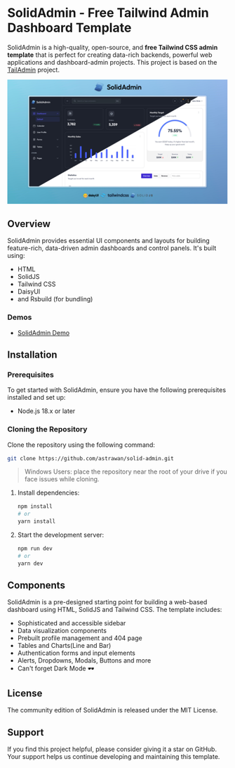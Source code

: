 # SolidAdmin - Free Tailwind Admin Dashboard Template

SolidAdmin is a high-quality, open-source, and **free Tailwind CSS admin template** that is perfect for creating data-rich backends,
powerful web applications and dashboard-admin projects. This project is based on the [TailAdmin](http://tailadmin.com/) project.

![SolidAdmin Dashboard Preview](./banner.png)

## Overview

SolidAdmin provides essential UI components and layouts for building feature-rich, data-driven admin dashboards and control panels. It's built using:

- HTML
- SolidJS
- Tailwind CSS
- DaisyUI
- and Rsbuild (for bundling)

### Demos

- [SolidAdmin Demo](https://solid-admin-murex.vercel.app)

## Installation

### Prerequisites

To get started with SolidAdmin, ensure you have the following prerequisites installed and set up:

- Node.js 18.x or later

### Cloning the Repository

Clone the repository using the following command:

```bash
git clone https://github.com/astrawan/solid-admin.git
```

> Windows Users: place the repository near the root of your drive if you face issues while cloning.

1. Install dependencies:

   ```bash
   npm install
   # or
   yarn install
   ```

2. Start the development server:

   ```bash
   npm run dev
   # or
   yarn dev
   ```

## Components

SolidAdmin is a pre-designed starting point for building a web-based dashboard using HTML, SolidJS and Tailwind CSS. The template includes:

- Sophisticated and accessible sidebar
- Data visualization components
- Prebuilt profile management and 404 page
- Tables and Charts(Line and Bar)
- Authentication forms and input elements
- Alerts, Dropdowns, Modals, Buttons and more
- Can't forget Dark Mode 🕶️

## License

The community edition of SolidAdmin is released under the MIT License.

## Support

If you find this project helpful, please consider giving it a star on GitHub. Your support helps us continue developing and maintaining this template.
